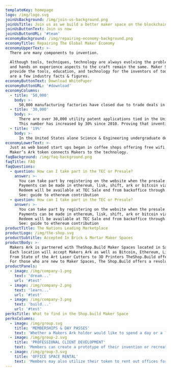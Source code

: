 ```yaml
---
templateKey: homepage
logo: /img/logo.svg
joinUsBackground: /img/join-us-background.png
joinUsTitle: Join us as we build a better maker space on the blockchain
joinUsButtonText: Join us now
joinUsButtonURL: '#team'
economyBackground: /img/repairing-economy-background.png
economyTitle: Repairing The Global Maker Economy
economyUpperText: >-
  There are many components to invention.

  Although tools, techniques, technology are always evolving the problem solving
  and hands on experience aspects to the craft remain the same. Maker Spaces
  provide the tools, education, and technology for the inventors of today. Below
  are a few industry facts & figures.
economyButtonText: Download WhitePaper
economyButtonURL: '#download'
economyColumns:
  - title: '50,000'
    body: >-
      50,000 manufacturing factories have closed due to trade deals in the past 8 years. This leaves many companies and inventors without the proper tools to create their vision.
  - title: '30,000'
    body: >-
      There are over 30,000 utility patent applications tied in the United States every year.
      This number has increased by 30% since 2010. Proving that invention is alive and well.
  - title: '19%'
    body: >-
      In the United States alone Science & Engineering undergraduate degrees have risen 19% since 2009. Graduate Degrees in Engineering are up 48% .
economyLowerText: >-
  Just as web based start ups began in coffee shops offering free wifi, the new collar industry of engineering start ups requires access to the tools found in today’s makerspaces.
  Maker’s Ark token connects Makers to the technology.
faqBackground: /img/faq-background.png
faqTitle: FAQ
faqQuestions:
  - question: How can I take part in the TEC or Presale?
    answer: >-
      You can take part by registering on the website when the presale period officially starts.
      Payments can be made in ethereum, lisk, shift, ark or bitcoin via our backoffice.
      Redeem will be available at TEC Sale end from backoffice through button 'Redeem'.
      See: guide to ethereum contribution
  - question: How can I take part in the TEC or Presale?
    answer: >-
      You can take part by registering on the website when the presale period officially starts.
      Payments can be made in ethereum, lisk, shift, ark or bitcoin via our backoffice.
      Redeem will be available at TEC Sale end from backoffice through button 'Redeem'.
      See: guide to ethereum contribution
productTitle: The Nations Leading Marketplace
productLogo: /img/the-shop.svg
productSubtitle: Accepted In Brick & Mortar Maker Spaces
productBody: >-
  Makers Ark is partnered with TheShop.Build Maker Spaces located in San Francisco and San Jose.
  Each location will accept Makers Ark as well as Bitcoin, Ethereum, Litecoin, and Ark.
  From State of the Art Laser Cutters to 3D Printers TheShop.Build offers inventors and entrepreneurs endless opportunities with their products.
  For those who are new to Maker Spaces, The Shop.Build offers a revolutionary training system that is changing the traditional system for students, educators, and makers alike.
productPanels:
  - image: /img/company-1.png
    text: 'dream...'
    url: '#test'
  - image: /img/company-2.png
    text: 'learn...'
    url: '#test'
  - image: /img/company-3.png
    text: 'build...'
    url: '#test'
perksTitle: What to find in the Shop.build Maker Space
perksColumns:
  - image: /img/group.svg
    title: 'MEMBERSHIPS & DAY PASSES'
    text: 'Whether a Makers Ark holder would like to spend a day or a lifetime at a Maker Space, TheShop.Build offers a variety of Day, Month, Annual, and Lifetime passes.'
  - image: /img/group-2.svg
    title: 'PROFESSIONAL CLIENT DEVELOPMENT'
    text: 'Members can create a prototype of their invention or recreate a blueprint of a design with a Shop.Build team member'
  - image: /img/group-3.svg
    title: 'OFFICE SPACE RENTAL'
    text: 'Members may also utilize their token to rent out offices for their start up. With high speed internet, coffee, and access to the greatest network of inventors in California the Makerspace becomes the ultimate coshare office.'
---
```

